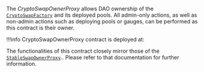 The *CryptoSwapOwnerProxy* allows DAO ownership of the [`CryptoSwapFactory`](https:a//etherscan.io/address/0xF18056Bbd320E96A48e3Fbf8bC061322531aac99) and its deployed pools. All admin-only actions, as well as non-admin actions such as deploying pools or gauges, can be performed as this contract is their owner.

!!!info
    CryptoSwapOwnerProxy contract is deployed at: 

The functionalities of this contract closely mirror those of the [`StableSwapOwnerProxy`](../ownership-proxy/StableSwapOwnerProxy.md).. Please refer to that documentation for further information.